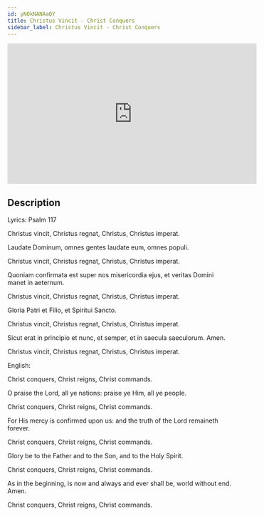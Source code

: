 ```yaml
---
id: yNOkNANAaQY
title: Christus Vincit - Christ Conquers
sidebar_label: Christus Vincit - Christ Conquers
---
```


<iframe
  width="560"
  height="315"
  src="https://www.youtube.com/embed/yNOkNANAaQY"
  title="YouTube video player"
  frameborder="0"
  allow="accelerometer; autoplay; clipboard-write; encrypted-media; gyroscope; picture-in-picture; web-share"
  referrerpolicy="strict-origin-when-cross-origin"
  allowfullscreen
></iframe>

## Description

Lyrics: Psalm 117

Christus vincit,
Christus regnat,
Christus, Christus imperat.
 
Laudate Dominum, omnes gentes
laudate eum, omnes populi.

Christus vincit,
Christus regnat,
Christus, Christus imperat.
 
Quoniam confirmata est super nos misericordia ejus,
et veritas Domini manet in aeternum.
 
Christus vincit,
Christus regnat,
Christus, Christus imperat.
 
Gloria Patri et Filio,
et Spiritui Sancto.
 
Christus vincit,
Christus regnat,
Christus, Christus imperat.
 
Sicut erat in principio et nunc, et semper,
et in saecula saeculorum. Amen.
 
Christus vincit,
Christus regnat,
Christus, Christus imperat.

English:

Christ conquers,
Christ reigns,
Christ commands.
 
O praise the Lord, all ye nations:
praise ye Him, all ye people.
 
Christ conquers,
Christ reigns,
Christ commands.
 
For His mercy is confirmed upon us:
and the truth of the Lord remaineth forever.
 
Christ conquers,
Christ reigns,
Christ commands.
 
Glory be to the Father and to the Son,
and to the Holy Spirit.
 
Christ conquers,
Christ reigns,
Christ commands.
 
As in the beginning, is now and always and ever shall be,
world without end. Amen.
 
Christ conquers,
Christ reigns,
Christ commands.
